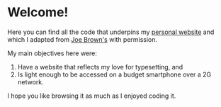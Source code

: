 <h1>Welcome! </h1>

Here you can find all the code that underpins my [personal website](https:andrearsenio.com/) and which I adapted from [Joe Brown's](https://brown.gatech.edu/) with permission.

My main objectives here were: 

1. Have a website that reflects my love for typesetting, and 
2. Is light enough to be accessed on a budget smartphone over a 2G network. 

I hope you like browsing it as much as I enjoyed coding it.